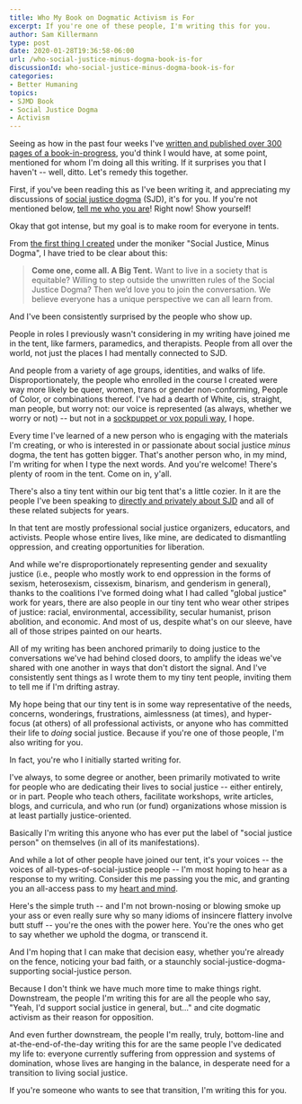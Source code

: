 ```yaml
---
title: Who My Book on Dogmatic Activism is For
excerpt: If you're one of these people, I'm writing this for you.
author: Sam Killermann
type: post
date: 2020-01-28T19:36:58-06:00
url: /who-social-justice-minus-dogma-book-is-for
discussionId: who-social-justice-minus-dogma-book-is-for
categories:
- Better Humaning
topics: 
- SJMD Book
- Social Justice Dogma
- Activism
---
```


Seeing as how in the past four weeks I've [written and published over 300 pages of a book-in-progress](https://hues.ck.page/353dcc23a0), you'd think I would have, at some point, mentioned for whom I'm doing all this writing. If it surprises you that I haven't -- well, ditto. Let's remedy this together.

First, if you've been reading this as I've been writing it, and appreciating my discussions of [social justice dogma](/what-is-social-justice-dogma/#definition) (SJD), it's for you. If you're not mentioned below, [tell me who you are](/contact/)! Right now! Show yourself! 

Okay that got intense, but my goal is to make room for everyone in tents. 

From [the first thing I created](https://course.sjmd.space) under the moniker "Social Justice, Minus Dogma", I have tried to be clear about this:

> **Come one, come all. A Big Tent.** Want to live in a society that is equitable? Willing to step outside the unwritten rules of the Social Justice Dogma? Then we’d love you to join the conversation. We believe everyone has a unique perspective we can all learn from.

And I've been consistently surprised by the people who show up. 

People in roles I previously wasn't considering in my writing have joined me in the tent, like farmers, paramedics, and therapists. People from all over the world, not just the places I had mentally connected to SJD. 

And people from a variety of age groups, identities, and walks of life. Disproportionately, the people who enrolled in the course I created were way more likely be queer, women, trans or gender non-conforming, People of Color, or combinations thereof. I've had a dearth of White, cis, straight, man people, but worry not: our voice is represented (as always, whether we worry or not) -- but not in a [sockpuppet or vox populi way](/sockpuppets-vox-populi), I hope.

Every time I've learned of a new person who is engaging with the materials I'm creating, or who is interested in or passionate about social justice _minus_ dogma, the tent has gotten bigger. That's another person who, in my mind, I'm writing for when I type the next words. And you're welcome! There's plenty of room in the tent. Come on in, y'all.

There's also a tiny tent within our big tent that's a little cozier. In it are the people I've been speaking to [directly and privately about SJD](https://www.itspronouncedmetrosexual.com/2017/12/introduction-social-justice-dogma/) and all of these related subjects for years.

In that tent are mostly professional social justice organizers, educators, and activists. People whose entire lives, like mine, are dedicated to dismantling oppression, and creating opportunities for liberation.

And while we're disproportionately representing gender and sexuality justice (i.e., people who mostly work to end oppression in the forms of sexism, heterosexism, cissexism, binarism, and genderism in general), thanks to the coalitions I've formed doing what I had called "global justice" work for years, there are also people in our tiny tent who wear other stripes of justice: racial, environmental, accessibility, secular humanist, prison abolition, and economic. And most of us, despite what's on our sleeve, have all of those stripes painted on our hearts.

All of my writing has been anchored primarily to doing justice to the conversations we've had behind closed doors, to amplify the ideas we've shared with one another in ways that don't distort the signal. And I've consistently sent things as I wrote them to my tiny tent people, inviting them to tell me if I'm drifting astray.

My hope being that our tiny tent is in some way representative of the needs, concerns, wonderings, frustrations, aimlessness (at times), and hyper-focus (at others) of all professional activists, or anyone who has committed their life to _doing_ social justice. Because if you're one of those people, I'm also writing for you.

In fact, you're who I initially started writing for. 

I've always, to some degree or another, been primarily motivated to write for people who are dedicating their lives to social justice -- either entirely, or in part. People who teach others, facilitate workshops, write articles, blogs, and curricula, and who run (or fund) organizations whose mission is at least partially justice-oriented. 

Basically I'm writing this anyone who has ever put the label of "social justice person" on themselves (in all of its manifestations).

And while a lot of other people have joined our tent, it's your voices -- the voices of all-types-of-social-justice people -- I'm most hoping to hear as a response to my writing. Consider this me passing you the mic, and granting you an all-access pass to my [heart and mind](/hearts-minds-chutes-ladders).

Here's the simple truth -- and I'm not brown-nosing or blowing smoke up your ass or even really sure why so many idioms of insincere flattery involve butt stuff -- you're the ones with the power here. You're the ones who get to say whether we uphold the dogma, or transcend it. 

And I'm hoping that I can make that decision easy, whether you're already on the fence, noticing your bad faith, or a staunchly social-justice-dogma-supporting social-justice person.

Because I don't think we have much more time to make things right. Downstream, the people I'm writing this for are all the people who say, "Yeah, I'd support social justice in general, but..." and cite dogmatic activism as their reason for opposition.

And even further downstream, the people I'm really, truly, bottom-line and at-the-end-of-the-day writing this for are the same people I've dedicated my life to: everyone currently suffering from oppression and systems of domination, whose lives are hanging in the balance, in desperate need for a transition to living social justice.

If you're someone who wants to see that transition, I'm writing this for you.
